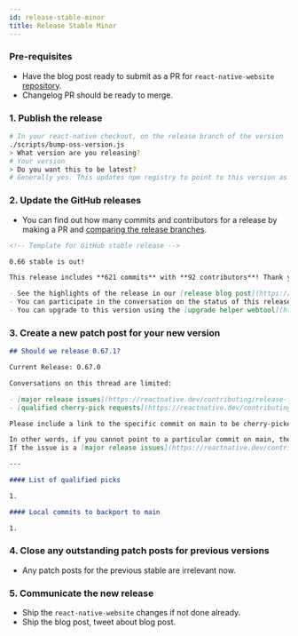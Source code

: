 ```yaml
---
id: release-stable-minor
title: Release Stable Minor
---
```


### Pre-requisites

- Have the blog post ready to submit as a PR for `react-native-website` [repository](https://github.com/facebook/react-native-website).
- Changelog PR should be ready to merge.

### 1. Publish the release

```bash
# In your react-native checkout, on the release branch of the version
./scripts/bump-oss-version.js
> What version are you releasing?
# Your version
> Do you want this to be latest?
# Generally yes. This updates npm registry to point to this version as "latest"
```

### 2. Update the GitHub releases

- You can find out how many commits and contributors for a release by making a PR and [comparing the release branches](https://github.com/facebook/react-native/compare/0.66-stable...0.67-stable).

```markdown
<!-- Template for GitHub stable release -->

0.66 stable is out!

This release includes **621 commits** with **92 contributors**! Thank you to all our contributors new and old! You can find the [full changelog here](https://github.com/react-native-community/releases/blob/master/CHANGELOG.md#v0660).

- See the highlights of the release in our [release blog post](https://reactnative.dev/blog/2021/10/01/version-066).
- You can participate in the conversation on the status of this release at [this issue](https://github.com/react-native-community/releases/issues/254).
- You can upgrade to this version using the [upgrade helper webtool](https://react-native-community.github.io/upgrade-helper/) ⚛️
```

### 3. Create a new patch post for your new version

```markdown
## Should we release 0.67.1?

Current Release: 0.67.0

Conversations on this thread are limited:

- [major release issues](https://reactnative.dev/contributing/release-faq#what-is-release-blocking).
- [qualified cherry-pick requests](https://reactnative.dev/contributing/release-faq#what-is-a-qualified-pick-request) of commits on main that [did not make the previous patch version](https://reactnative.dev/contributing/release-faq#how-do-i-know-if-my-fixfeature-is-in-a-certain-release).

Please include a link to the specific commit on main to be cherry-picked, for example: [facebook/react-native@bd2b7d6](https://github.com/facebook/react-native/commit/20b0eba581a00e5e7e300f6377379b836617c147)

In other words, if you cannot point to a particular commit on main, then your request likely belongs as a new issue.
If the issue is a [major release issues](https://reactnative.dev/contributing/release-faq#what-is-release-blocking), please reference the issue here.

---

#### List of qualified picks

1.

#### Local commits to backport to main

1.
```

### 4. Close any outstanding patch posts for previous versions

- Any patch posts for the previous stable are irrelevant now.

### 5. Communicate the new release

- Ship the `react-native-website` changes if not done already.
- Ship the blog post, tweet about blog post.
